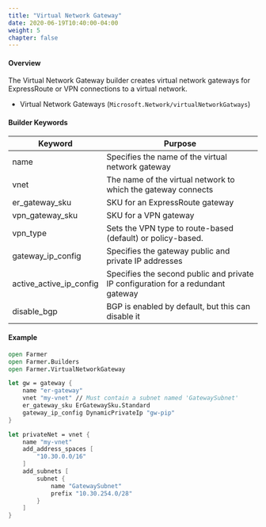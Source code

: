 ```yaml
---
title: "Virtual Network Gateway"
date: 2020-06-19T10:40:00-04:00
weight: 5
chapter: false
---
```


#### Overview
The Virtual Network Gateway builder creates virtual network gateways for ExpressRoute or VPN connections to a virtual network.

* Virtual Network Gateways (`Microsoft.Network/virtualNetworkGatways`)

#### Builder Keywords

| Keyword | Purpose |
|-|-|
| name | Specifies the name of the virtual network gateway |
| vnet | The name of the virtual network to which the gateway connects |
| er_gateway_sku | SKU for an ExpressRoute gateway |
| vpn_gateway_sku | SKU for a VPN gateway |
| vpn_type | Sets the VPN type to route-based (default) or policy-based. |
| gateway_ip_config | Specifies the gateway public and private IP addresses |
| active_active_ip_config | Specifies the second public and private IP configuration for a redundant gateway |
| disable_bgp | BGP is enabled by default, but this can disable it |

#### Example

```fsharp
open Farmer
open Farmer.Builders
open Farmer.VirtualNetworkGateway

let gw = gateway {
    name "er-gateway"
    vnet "my-vnet" // Must contain a subnet named 'GatewaySubnet'
    er_gateway_sku ErGatewaySku.Standard
    gateway_ip_config DynamicPrivateIp "gw-pip"
}

let privateNet = vnet {
    name "my-vnet"
    add_address_spaces [
        "10.30.0.0/16"
    ]
    add_subnets [
        subnet {
            name "GatewaySubnet"
            prefix "10.30.254.0/28"
        }
    ]
}
```
